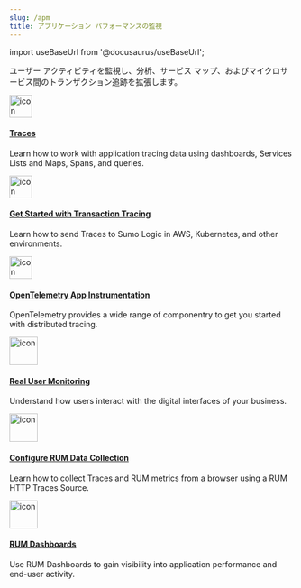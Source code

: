 ```yaml
---
slug: /apm
title: アプリケーション パフォーマンスの監視
---
```


import useBaseUrl from '@docusaurus/useBaseUrl';

ユーザー アクティビティを監視し、分析、サービス マップ、およびマイクロサービス間のトランザクション追跡を拡張します。

<div className="box-wrapper" markdown="1">
<div className="box smallbox1 card">
  <div className="container">
  <a href="/docs/apm/traces"><img src={useBaseUrl('img/icons/traces.png')} alt="icon" width="40"/><h4>Traces</h4></a>
  <p>Learn how to work with application tracing data using dashboards, Services Lists and Maps, Spans, and queries.</p>
  </div>
</div>
<div className="box smallbox2 card">
  <div className="container">
  <a href="/docs/apm/traces/get-started-transaction-tracing"><img src={useBaseUrl('img/icons/traces.png')} alt="icon" width="40"/><h4>Get Started with Transaction Tracing</h4></a>
  <p>Learn how to send Traces to Sumo Logic in AWS, Kubernetes, and other environments.</p>
  </div>
</div>
<div className="box smallbox3 card">
  <div className="container">
  <a href="/docs/apm/traces/get-started-transaction-tracing/opentelemetry-instrumentation"><img src={useBaseUrl('img/icons/traces.png')} alt="icon" width="40"/><h4>OpenTelemetry App Instrumentation</h4></a>
  <p>OpenTelemetry provides a wide range of componentry to get you started with distributed tracing.</p>
  </div>
</div>
<div className="box smallbox4 card">
  <div className="container">
  <a href="/docs/apm/real-user-monitoring"><img src={useBaseUrl('img/icons/apm.png')} alt="icon" width="50"/><h4>Real User Monitoring</h4></a>
  <p>Understand how users interact with the digital interfaces of your business.</p>
  </div>
</div>
<div className="box smallbox5 card">
  <div className="container">
  <a href="/docs/apm/real-user-monitoring/configure-data-collection">  <img src={useBaseUrl('img/icons/apm.png')} alt="icon" width="50"/><h4>Configure RUM Data Collection</h4></a>
  <p>Learn how to collect Traces and RUM metrics from a browser using a RUM HTTP Traces Source.</p>
  </div>
</div>
<div className="box smallbox6 card">
  <div className="container">
  <a href="/docs/apm/real-user-monitoring/dashboards/"><img src={useBaseUrl('img/icons/apm.png')} alt="icon" width="50"/><h4>RUM Dashboards</h4></a>
  <p>Use RUM Dashboards to gain visibility into application performance and end-user activity.</p>
  </div>
</div>
</div>
